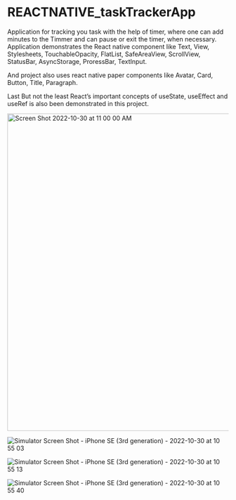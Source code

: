 # REACTNATIVE_taskTrackerApp

 Application for tracking you task with the help of timer, where one can add minutes to the Timmer and can pause or exit the timer, when necessary.
Application demonstrates the React native component like 
Text, View, Stylesheets, TouchableOpacity, FlatList, SafeAreaView, ScrollView, StatusBar, AsyncStorage, ProressBar, TextInput.

And project also uses react native paper components like 
Avatar, Card, Button, Title, Paragraph.

Last But not the least React’s important concepts of 
useState, useEffect and useRef 
is also been demonstrated in this project. 

<img width="723" alt="Screen Shot 2022-10-30 at 11 00 00 AM" src="https://user-images.githubusercontent.com/67744630/198892407-e9d00c83-fb73-40e2-b8ad-7f5b032b9eb8.png">

![Simulator Screen Shot - iPhone SE (3rd generation) - 2022-10-30 at 10 55 03](https://user-images.githubusercontent.com/67744630/198893202-8d720d9d-e172-4285-9a0d-6ad543cc9145.png)

![Simulator Screen Shot - iPhone SE (3rd generation) - 2022-10-30 at 10 55 13](https://user-images.githubusercontent.com/67744630/198893217-9ac04c53-cb79-4193-93a9-20b2c1a23192.png)

![Simulator Screen Shot - iPhone SE (3rd generation) - 2022-10-30 at 10 55 40](https://user-images.githubusercontent.com/67744630/198893224-77800596-190f-4318-8793-f3071267dab9.png)
